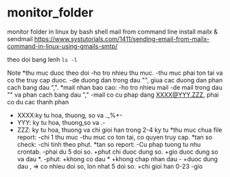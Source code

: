 # monitor_folder
monitor folder in linux by bash shell
mail from command line
install mailx & sendmail
https://www.systutorials.com/1411/sending-email-from-mailx-command-in-linux-using-gmails-smtp/

theo doi bang lenh `ls -l`

Note
*thu muc duoc theo doi
-ho tro nhieu thu muc.
-thu muc phai ton tai va co the truy cap duoc.
-de duong dan trong dau "", giua cac duong dan phan cach bang dau ",".
*mail nhan bao cao:
-ho tro nhieu mail
-de mail trong dau "" va phan cach bang dau ","
-mail co cu phap dang XXXX@YYY.ZZZ, phai co du cac thanh phan
 + XXXX:ky tu hoa, thuong, so va ._%+-
 + YYY: ky tu hoa, thuong,so va .-
 + ZZZ: ky tu hoa, thuong va chi gioi han trong 2-4 ky tu
*thu muc chua file report:
-chi 1 thu muc
-thu muc co ton tai, co quyen truy cap.
*tan so check:
-chi tinh theo phut.
*tan so report:
-Cu phap tuong tu nhu crontab.
-phai du 5 doi so.
	+phut chi duoc dung so.
	+gio duoc dung so va dau *.
-phut:
	+khong co dau *
	+khong chap nhan dau -
	+duoc dung dau , => co nhieu doi so, lon nhat 5 doi so.
	+chi gioi han 0-23
-gio
